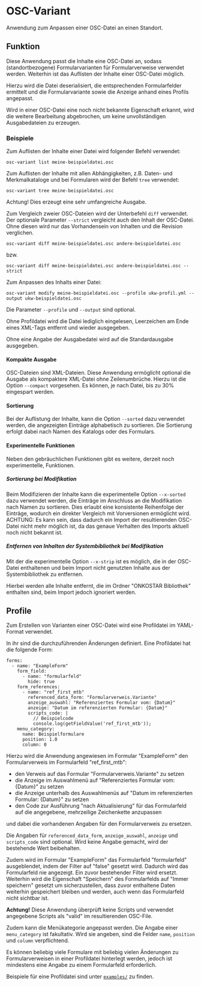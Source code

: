 # OSC-Variant

Anwendung zum Anpassen einer OSC-Datei an einen Standort.

## Funktion

Diese Anwendung passt die Inhalte eine OSC-Datei an, sodass (standortbezogene) Formularvarianten für Formularverweise
verwendet werden.
Weiterhin ist das Auflisten der Inhalte einer OSC-Datei möglich.

Hierzu wird die Datei deserialisiert, die entsprechenden Formularfelder ermittelt und die Formularvariante
sowie die Anzeige anhand eines Profils angepasst.

Wird in einer OSC-Datei eine noch nicht bekannte Eigenschaft erkannt, wird die weitere Bearbeitung abgebrochen, um keine
unvollständigen Ausgabedateien zu erzeugen.

### Beispiele

Zum Auflisten der Inhalte einer Datei wird folgender Befehl verwendet:

```
osc-variant list meine-beispieldatei.osc
```

Zum Auflisten der Inhalte mit allen Abhängigkeiten, z.B. Daten- und Merkmalkataloge und bei Formularen wird der Befehl
`tree` verwendet:

```
osc-variant tree meine-beispieldatei.osc
```

Achtung! Dies erzeugt eine sehr umfangreiche Ausgabe.

Zum Vergleich zweier OSC-Dateien wird der Unterbefehl `diff` verwendet.
Der optionale Parameter `--strict` vergleicht auch den Inhalt der OSC-Datei.
Ohne diesen wird nur das Vorhandensein von Inhalten und die Revision verglichen. 

```
osc-variant diff meine-beispieldatei.osc andere-beispieldatei.osc
```

bzw.

```
osc-variant diff meine-beispieldatei.osc andere-beispieldatei.osc --strict
```

Zum Anpassen des Inhalts einer Datei:

```
osc-variant modify meine-beispieldatei.osc --profile ukw-profil.yml --output ukw-beispieldatei.osc
```

Die Parameter `--profile` und `--output` sind optional.

Ohne Profildatei wird die Datei lediglich eingelesen, Leerzeichen am Ende eines XML-Tags entfernt und wieder ausgegeben.

Ohne eine Angabe der Ausgabedatei wird auf die Standardausgabe ausgegeben.

#### Kompakte Ausgabe

OSC-Dateien sind XML-Dateien. Diese Anwendung ermöglicht optional die Ausgabe als kompaktere XML-Datei ohne Zeilenumbrüche.
Hierzu ist die Option `--compact` vorgesehen. Es können, je nach Datei, bis zu 30% eingespart werden.

#### Sortierung

Bei der Auflistung der Inhalte, kann die Option `--sorted` dazu verwendet werden, die angezeigten Einträge alphabetisch zu sortieren.
Die Sortierung erfolgt dabei nach Namen des Katalogs oder des Formulars.

#### Experimentelle Funktionen

Neben den gebräuchlichen Funktionen gibt es weitere, derzeit noch experimentelle, Funktionen. 

##### Sortierung bei Modifikation

Beim Modifizieren der Inhalte kann die experimentelle Option `--x-sorted` dazu verwendet werden, die Einträge im Anschluss an die Modifikation
nach Namen zu sortieren.
Dies erlaubt eine konsistente Reihenfolge der Einträge, wodurch ein direkter Vergleich mit Vorversionen ermöglicht wird.
ACHTUNG: Es kann sein, dass dadurch ein Import der resultierenden OSC-Datei nicht mehr möglich ist, da das genaue Verhalten des Imports aktuell noch nicht bekannt ist.

##### Entfernen von Inhalten der Systembibliothek bei Modifikation

Mit der die experimentelle Option `--x-strip` ist es möglich, die in der OSC-Datei enthaltenen und beim Import nicht genutzten Inhalte aus der Systembibliothek zu entfernen.

Hierbei werden alle Inhalte entfernt, die im Ordner "ONKOSTAR Bibliothek" enthalten sind, beim Import jedoch ignoriert werden.

## Profile

Zum Erstellen von Varianten einer OSC-Datei wird eine Profildatei im YAML-Format verwendet.

In ihr sind die durchzuführenden Änderungen definiert. Eine Profildatei hat die folgende Form:

```
forms:
  - name: "ExampleForm"
    form_field:
      - name: "formularfeld"
        hide: true
    form_references:
      - name: "ref_first_mtb"
        referenced_data_form: "Formularverweis.Variante"
        anzeige_auswahl: "Referenziertes Formular vom: {Datum}"
        anzeige: "Datum im referenzierten Formular: {Datum}"
        scripts_code: |
          // Beispielcode
          console.log(getFieldValue('ref_first_mtb'));
    menu_category:
      name: Beispielformulare
      position: 1.0
      column: 0
```

Hierzu wird die Anwendung angewiesen im Formular "ExampleForm" den Formularverweis im Formularfeld "ref_first_mtb":

* den Verweis auf das Formular "Formularverweis.Variante" zu setzen
* die Anzeige im Auswahlmenü auf "Referenziertes Formular vom: {Datum}" zu setzen
* die Anzeige unterhalb des Auswahlmenüs auf "Datum im referenzierten Formular: {Datum}" zu setzen
* den Code zur Ausführung "nach Aktualisierung" für das Formularfeld auf die angegebene, mehrzeilige Zeichenkette anzupassen

und dabei die vorhandenen Angaben für den Formularverweis zu ersetzen.

Die Angaben für `referenced_data_form`, `anzeige_auswahl`, `anzeige` und `scripts_code` sind optional.
Wird keine Angabe gemacht, wird der bestehende Wert beibehalten.

Zudem wird im Formular "ExampleForm" das Formularfeld "formularfeld" ausgeblendet, indem der Filter auf "false" gesetzt wird.
Dadurch wird das Formularfeld nie angezeigt.
Ein zuvor bestehender Filter wird ersetzt.
Weiterhin wird die Eigenschaft "Speichern" des Formularfelds auf "Immer speichern" gesetzt um sicherzustellen, dass zuvor
enthaltene Daten weiterhin gespeichert bleiben und werden, auch wenn das Formularfeld nicht sichtbar ist.

**Achtung!** Diese Anwendung überprüft keine Scripts und verwendet angegebene Scripts als "valid" im resultierenden OSC-File.

Zudem kann die Menükategorie angepasst werden.
Die Angabe einer `menu_category` ist fakultativ.
Wird sie angeben, sind die Felder `name`, `position` und `column` verpflichtend.

Es können beliebig viele Formulare mit beliebig vielen Änderungen zu Formularverweisen in einer Profildatei
hinterlegt werden, jedoch ist mindestens eine Angabe zu einem Formularfeld erforderlich.

Beispiele für eine Profildatei sind unter [`examples/`](/examples) zu finden.
